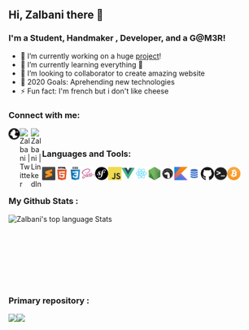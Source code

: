 ## Hi, Zalbani there 👋

### I'm a Student, Handmaker , Developer, and a G@M3R!
- 🔭 I’m currently working on a huge [project][website]!
- 🌱 I’m currently learning everything 🤣
- 👯 I’m looking to collaborator to create amazing website
- 🥅 2020 Goals: Aprehending new technologies
- ⚡ Fun fact: I'm french but i don't like cheese

### Connect with me:

[<img align="left" alt="Zalbani.com" width="22px" src="https://raw.githubusercontent.com/iconic/open-iconic/master/svg/globe.svg" />][website]
[<img align="left" alt="Zalbani | Twitter" width="22px" src="https://cdn.jsdelivr.net/npm/simple-icons@v3/icons/twitter.svg" />][twitter]
[<img align="left" alt="Zalbani | LinkedIn" width="22px" src="https://cdn.jsdelivr.net/npm/simple-icons@v3/icons/linkedin.svg" />][linkedin]

<br />

### Languages and Tools:

<img align="left" alt="Sublime text" width="26px" src="https://raw.githubusercontent.com/github/explore/80688e429a7d4ef2fca1e82350fe8e3517d3494d/topics/sublime-text/sublime-text.png" />
<img align="left" alt="HTML5" width="26px" src="https://raw.githubusercontent.com/github/explore/80688e429a7d4ef2fca1e82350fe8e3517d3494d/topics/html/html.png" />
<img align="left" alt="CSS3" width="26px" src="https://raw.githubusercontent.com/github/explore/80688e429a7d4ef2fca1e82350fe8e3517d3494d/topics/css/css.png" />
<img align="left" alt="Sass" width="26px" src="https://raw.githubusercontent.com/github/explore/80688e429a7d4ef2fca1e82350fe8e3517d3494d/topics/sass/sass.png" />
<img align="left" alt="symfony" width="26px" src="https://raw.githubusercontent.com/github/explore/d0c5a5e31e1776ad62379ef5f6b703bcf107d3a3/topics/symfony/symfony.png" />

<img align="left" alt="JavaScript" width="26px" src="https://raw.githubusercontent.com/github/explore/80688e429a7d4ef2fca1e82350fe8e3517d3494d/topics/javascript/javascript.png" />
<img align="left" alt="Vue" width="26px" src="https://raw.githubusercontent.com/github/explore/80688e429a7d4ef2fca1e82350fe8e3517d3494d/topics/vue/vue.png" />
<img align="left" alt="React" width="26px" src="https://raw.githubusercontent.com/github/explore/80688e429a7d4ef2fca1e82350fe8e3517d3494d/topics/react/react.png" />
<img align="left" alt="Node.js" width="26px" src="https://raw.githubusercontent.com/github/explore/80688e429a7d4ef2fca1e82350fe8e3517d3494d/topics/nodejs/nodejs.png" />
<img align="left" alt="Deno" width="26px" src="https://raw.githubusercontent.com/github/explore/361e2821e2dea67711cde99c9c40ed357061cf27/topics/deno/deno.png" />
<img align="left" alt="Kotlin" width="26px" src="https://raw.githubusercontent.com/github/explore/80688e429a7d4ef2fca1e82350fe8e3517d3494d/topics/kotlin/kotlin.png" />
<img align="left" alt="SQL" width="26px" src="https://raw.githubusercontent.com/github/explore/80688e429a7d4ef2fca1e82350fe8e3517d3494d/topics/sql/sql.png" />
<img align="left" alt="GitHub" width="26px" src="https://raw.githubusercontent.com/github/explore/78df643247d429f6cc873026c0622819ad797942/topics/github/github.png" />
<img align="left" alt="Terminal" width="26px" src="https://raw.githubusercontent.com/github/explore/80688e429a7d4ef2fca1e82350fe8e3517d3494d/topics/terminal/terminal.png" />
<img align="left" alt="Bitcoin" width="26px" src="https://raw.githubusercontent.com/github/explore/80688e429a7d4ef2fca1e82350fe8e3517d3494d/topics/bitcoin/bitcoin.png" />

<br />
<br />

### My Github Stats :

<img align="left" alt="Zalbani's top language Stats" src="https://github-readme-stats.vercel.app/api/top-langs/?username=Zalbani&layout=compact" />

<br />
<br />
<br />
<br />
<br />
<br />
<br />
<br />

### Primary repository :
<a href="https://github.com/Zalbani/Templates">
  <img align="left" src="https://github-readme-stats.vercel.app/api/pin/?username=Zalbani&repo=Templates" />
</a>
<a href="https://github.com/Zalbani/Nuxt-Portfolio">
  <img align="left" src="https://github-readme-stats.vercel.app/api/pin/?username=Zalbani&repo=Nuxt-Portfolio" />
</a>

[website]: https://www.zalbani.dev/
[twitter]: https://twitter.com/AlbanPierson_
[linkedin]: https://www.linkedin.com/in/alban-pierson-853242140/

